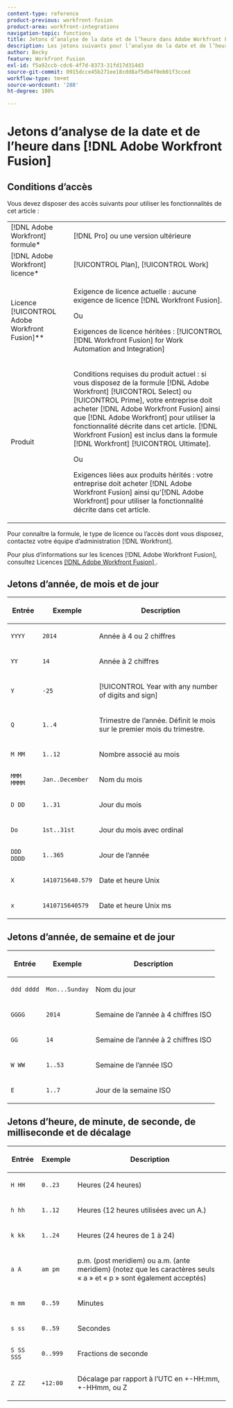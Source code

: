 ```yaml
---
content-type: reference
product-previous: workfront-fusion
product-area: workfront-integrations
navigation-topic: functions
title: Jetons d’analyse de la date et de l’heure dans Adobe Workfront Fusion
description: Les jetons suivants pour l’analyse de la date et de l’heure sont disponibles dans le panneau  [!DNL Adobe Workfront Fusion mapping] .
author: Becky
feature: Workfront Fusion
exl-id: f5a92ccb-cdc6-4f7d-8373-31fd17d314d3
source-git-commit: 0915dcce45b271ee18cdd8af5db4f0eb01f3cced
workflow-type: tm+mt
source-wordcount: '288'
ht-degree: 100%

---
```


# Jetons d’analyse de la date et de l’heure dans [!DNL Adobe Workfront Fusion]

## Conditions d’accès

Vous devez disposer des accès suivants pour utiliser les fonctionnalités de cet article :

<table style="table-layout:auto">
 <col> 
 <col> 
 <tbody> 
  <tr> 
   <td role="rowheader">[!DNL Adobe Workfront] formule*</td> 
   <td> <p>[!DNL Pro] ou une version ultérieure</p> </td> 
  </tr> 
  <tr data-mc-conditions=""> 
   <td role="rowheader">[!DNL Adobe Workfront] licence*</td> 
   <td> <p>[!UICONTROL Plan], [!UICONTROL Work]</p> </td> 
  </tr> 
  <tr> 
   <td role="rowheader">Licence [!UICONTROL Adobe Workfront Fusion]**</td> 
   <td>
   <p>Exigence de licence actuelle : aucune exigence de licence [!DNL Workfront Fusion].</p>
   <p>Ou</p>
   <p>Exigences de licence héritées : [!UICONTROL [!DNL Workfront Fusion] for Work Automation and Integration] </p>
   </td> 
  </tr> 
  <tr> 
   <td role="rowheader">Produit</td> 
   <td>
   <p>Conditions requises du produit actuel : si vous disposez de la formule [!DNL Adobe Workfront] [!UICONTROL Select] ou [!UICONTROL Prime], votre entreprise doit acheter [!DNL Adobe Workfront Fusion] ainsi que [!DNL Adobe Workfront] pour utiliser la fonctionnalité décrite dans cet article. [!DNL Workfront Fusion] est inclus dans la formule [!DNL Workfront] [!UICONTROL Ultimate].</p>
   <p>Ou</p>
   <p>Exigences liées aux produits hérités : votre entreprise doit acheter [!DNL Adobe Workfront Fusion] ainsi qu’[!DNL Adobe Workfront] pour utiliser la fonctionnalité décrite dans cet article.</p>
   </td> 
  </tr> 
 </tbody> 
</table>

Pour connaître la formule, le type de licence ou l’accès dont vous disposez, contactez votre équipe d’administration [!DNL Workfront].

Pour plus d’informations sur les licences [!DNL Adobe Workfront Fusion], consultez Licences [[!DNL Adobe Workfront Fusion] ](../../workfront-fusion/get-started/license-automation-vs-integration.md).

## Jetons d’année, de mois et de jour

<table style="table-layout:auto"> 
 <col> 
 <col> 
 <col> 
 <thead> 
  <tr> 
   <th>Entrée </th> 
   <th>Exemple </th> 
   <th> <p>Description</p> </th> 
  </tr> 
 </thead> 
 <tbody> 
  <tr> 
   <td><code>YYYY </code> </td> 
   <td><code>2014 </code> </td> 
   <td> <p>Année à 4 ou 2 chiffres</p> </td> 
  </tr> 
  <tr> 
   <td><code>YY</code></td> 
   <td><code>14</code></td> 
   <td> <p>Année à 2 chiffres</p> </td> 
  </tr> 
  <tr> 
   <td><code>Y</code> </td> 
   <td><code>-25</code> </td> 
   <td> <p>[!UICONTROL Year with any number of digits and sign]</p> </td> 
  </tr> 
  <tr> 
   <td><code>Q</code> </td> 
   <td><code>1..4</code> </td> 
   <td> <p> Trimestre de l’année. Définit le mois sur le premier mois du trimestre.</p> </td> 
  </tr> 
  <tr> 
   <td><code>M MM</code> </td> 
   <td><code>1..12</code> </td> 
   <td> <p> Nombre associé au mois</p> </td> 
  </tr> 
  <tr> 
   <td><code>MMM MMMM</code> </td> 
   <td><code>Jan..December</code> </td> 
   <td> <p> Nom du mois</p> </td> 
  </tr> 
  <tr> 
   <td><code>D DD</code> </td> 
   <td><code>1..31</code> </td> 
   <td> <p> Jour du mois</p> </td> 
  </tr> 
  <tr> 
   <td><code>Do </code> </td> 
   <td><code>1st..31st</code> </td> 
   <td> <p> Jour du mois avec ordinal</p> </td> 
  </tr> 
  <tr> 
   <td><code>DDD DDDD</code> </td> 
   <td><code>1..365</code></td> 
   <td> <p> Jour de l’année</p> </td> 
  </tr> 
  <tr> 
   <td><code>X</code> </td> 
   <td><code>1410715640.579</code> </td> 
   <td> <p> Date et heure Unix</p> </td> 
  </tr> 
  <tr> 
   <td><code>x</code> </td> 
   <td><code>1410715640579</code> </td> 
   <td> <p> Date et heure Unix ms</p> </td> 
  </tr> 
 </tbody> 
</table>

## Jetons d’année, de semaine et de jour

<table style="table-layout:auto"> 
 <col> 
 <col> 
 <col> 
 <thead> 
  <tr> 
   <th>Entrée </th> 
   <th>Exemple </th> 
   <th> <p>Description</p> </th> 
  </tr> 
 </thead> 
 <tbody> 
  <tr> 
   <td><code>ddd dddd</code> </td> 
   <td><code>Mon...Sunday</code> </td> 
   <td> <p> Nom du jour</p> </td> 
  </tr> 
  <tr> 
   <td><code>GGGG</code> </td> 
   <td><code>2014</code> </td> 
   <td> <p> Semaine de l’année à 4 chiffres ISO</p> </td> 
  </tr> 
  <tr> 
   <td><code>GG </code> </td> 
   <td><code>14</code> </td> 
   <td> <p> Semaine de l’année à 2 chiffres ISO</p> </td> 
  </tr> 
  <tr> 
   <td><code>W WW</code> </td> 
   <td><code>1..53</code></td> 
   <td> <p> Semaine de l’année ISO</p> </td> 
  </tr> 
  <tr> 
   <td><code>E</code> </td> 
   <td><code>1..7</code> </td> 
   <td> <p> Jour de la semaine ISO</p> </td> 
  </tr> 
 </tbody> 
</table>

## Jetons d’heure, de minute, de seconde, de milliseconde et de décalage

<table style="table-layout:auto"> 
 <col> 
 <col> 
 <col> 
 <thead> 
  <tr> 
   <th>Entrée </th> 
   <th>Exemple </th> 
   <th> <p>Description</p> </th> 
  </tr> 
 </thead> 
 <tbody> 
  <tr> 
   <td><code>H HH</code> </td> 
   <td><code>0..23</code></td> 
   <td> <p> Heures (24 heures)</p> </td> 
  </tr> 
  <tr> 
   <td><code>h hh</code> </td> 
   <td><code>1..12</code> </td> 
   <td> <p> Heures (12 heures utilisées avec un A.)</p> </td> 
  </tr> 
  <tr> 
   <td><code>k kk</code> </td> 
   <td><code>1..24</code> </td> 
   <td> <p> Heures (24 heures de 1 à 24)</p> </td> 
  </tr> 
  <tr> 
   <td><code>a A</code> </td> 
   <td><code>am pm</code> </td> 
   <td> <p> p.m. (post meridiem) ou a.m. (ante meridiem) (notez que les caractères seuls « a » et « p » sont également acceptés)</p> </td> 
  </tr> 
  <tr> 
   <td><code>m mm</code> </td> 
   <td><code>0..59</code> </td> 
   <td> <p> Minutes</p> </td> 
  </tr> 
  <tr> 
   <td><code>s ss</code> </td> 
   <td><code>0..59</code> </td> 
   <td> <p> Secondes</p> </td> 
  </tr> 
  <tr> 
   <td><code>S SS SSS</code> </td> 
   <td><code>0..999</code> </td> 
   <td> <p> Fractions de seconde</p> </td> 
  </tr> 
  <tr> 
   <td><code>Z ZZ</code> </td> 
   <td><code>+12:00</code> </td> 
   <td> <p> Décalage par rapport à l’UTC en +-HH:mm, +-HHmm, ou Z</p> </td> 
  </tr> 
 </tbody> 
</table>

